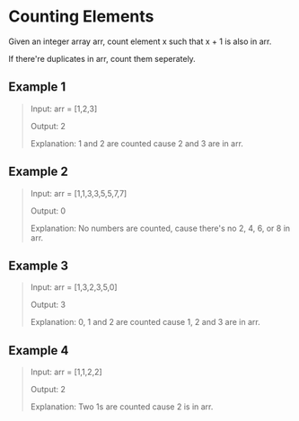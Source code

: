 # Counting Elements

Given an integer array arr, count element x such that x + 1 is also in arr.

If there're duplicates in arr, count them seperately.

## Example 1

> Input: arr = [1,2,3]
>
> Output: 2
>
> Explanation: 1 and 2 are counted cause 2 and 3 are in arr.

## Example 2

> Input: arr = [1,1,3,3,5,5,7,7]
>
> Output: 0
>
> Explanation: No numbers are counted, cause there's no 2, 4, 6, or 8 in arr.

## Example 3

> Input: arr = [1,3,2,3,5,0]
> 
> Output: 3
>
> Explanation: 0, 1 and 2 are counted cause 1, 2 and 3 are in arr.

## Example 4

> Input: arr = [1,1,2,2]
> 
> Output: 2
>
> Explanation: Two 1s are counted cause 2 is in arr.
